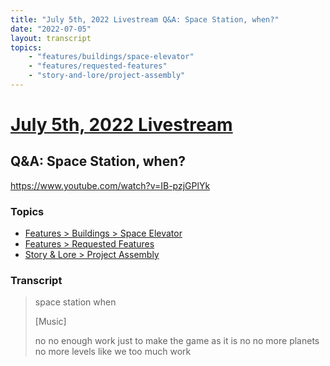 ```yaml
---
title: "July 5th, 2022 Livestream Q&A: Space Station, when?"
date: "2022-07-05"
layout: transcript
topics:
    - "features/buildings/space-elevator"
    - "features/requested-features"
    - "story-and-lore/project-assembly"
---
```

# [July 5th, 2022 Livestream](../2022-07-05.md)
## Q&A: Space Station, when?
https://www.youtube.com/watch?v=IB-pzjGPlYk

### Topics
* [Features > Buildings > Space Elevator](../topics/features/buildings/space-elevator.md)
* [Features > Requested Features](../topics/features/requested-features.md)
* [Story & Lore > Project Assembly](../topics/story-and-lore/project-assembly.md)

### Transcript

> space station when
>
> [Music]
>
> no no enough work just to make the game as it is no no more planets no more levels like we too much work
